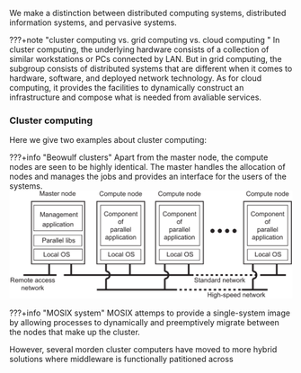 We make a distinction between distributed computing systems, distributed information systems, and pervasive systems. 

???+note "cluster computing vs. grid computing vs. cloud computing "
    In cluster computing, the underlying hardware consists of a collection of similar workstations or PCs connected by LAN. But in grid computing, the subgroup consists of distributed systems that are different when it comes to hardware, software, and deployed network technology. As for cloud computing, it provides the facilities to dynamically construct an infrastructure and compose what is needed from avaliable services.

### Cluster computing

Here we give two examples about cluster computing:

???+info "Beowulf clusters"
    Apart from the master node, the compute nodes are seen to be highly identical. The master handles the allocation of nodes and manages the jobs and provides an interface for the users of the systems.
    ![](img/01-07.png)

???+info "MOSIX system"
    MOSIX attemps to provide a single-system image by allowing processes to dynamically and preemptively migrate between the nodes that make up the cluster.
    
However, several morden cluster computers have moved to more hybrid solutions where middleware is functionally patitioned across 

